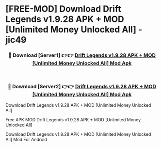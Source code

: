 # [FREE-MOD] Download Drift Legends v1.9.28 APK + MOD [Unlimited Money Unlocked All] - jic49


<div align="center">
<h3>🔴 Download [Server1] 👉👉 <a href="https://apk-comot.site?title=Drift_Legends_v1.9.28_APK_+_MOD_[Unlimited_Money_Unlocked_All]">Drift Legends v1.9.28 APK + MOD [Unlimited Money Unlocked All] Mod Apk</a></h3><br>

<h3>🔴 Download [Server2] 👉👉 <a href="https://apk-comot.site?title=Drift_Legends_v1.9.28_APK_+_MOD_[Unlimited_Money_Unlocked_All]">Drift Legends v1.9.28 APK + MOD [Unlimited Money Unlocked All] Mod Apk</a></h3>
</div>



Download Drift Legends v1.9.28 APK + MOD [Unlimited Money Unlocked All] 

Free APK MOD Drift Legends v1.9.28 APK + MOD [Unlimited Money Unlocked All] 

Download Drift Legends v1.9.28 APK + MOD [Unlimited Money Unlocked All] Mod For Android
